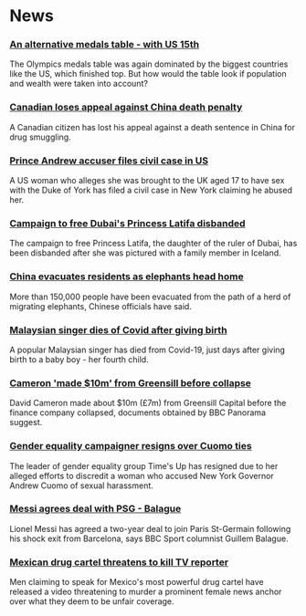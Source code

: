 # News
### [An alternative medals table - with US 15th](https://www.bbc.com/news/world-us-canada-58143550)
The Olympics medals table was again dominated by the biggest countries like the US, which finished top.  But how would the table look if population and wealth were taken into account? 
### [Canadian loses appeal against China death penalty](https://www.bbc.com/news/world-asia-china-58141758)
A Canadian citizen has lost his appeal against a death sentence in China for drug smuggling.
### [Prince Andrew accuser files civil case in US](https://www.bbc.com/news/uk-58153711)
A US woman who alleges she was brought to the UK aged 17 to have sex with the Duke of York has filed a civil case in New York claiming he abused her.
### [Campaign to free Dubai's Princess Latifa disbanded](https://www.bbc.com/news/world-middle-east-58156419)
The campaign to free Princess Latifa, the daughter of the ruler of Dubai, has been disbanded after she was pictured with a family member in Iceland.
### [China evacuates residents as elephants head home](https://www.bbc.com/news/world-asia-china-58156099)
More than 150,000 people have been evacuated from the path of a herd of migrating elephants, Chinese officials have said.
### [Malaysian singer dies of Covid after giving birth](https://www.bbc.com/news/world-asia-58155203)
A popular Malaysian singer has died from Covid-19, just days after giving birth to a baby boy - her fourth child. 
### [Cameron 'made $10m' from Greensill before collapse](https://www.bbc.com/news/uk-58149765)
David Cameron made about $10m (£7m) from Greensill Capital before the finance company collapsed, documents obtained by BBC Panorama suggest.
### [Gender equality campaigner resigns over Cuomo ties](https://www.bbc.com/news/world-us-canada-58153726)
The leader of gender equality group Time's Up has resigned due to her alleged efforts to discredit a woman who accused New York Governor Andrew Cuomo of sexual harassment.
### [Messi agrees deal with PSG - Balague](https://www.bbc.com/sport/football/58159464)
Lionel Messi has agreed a two-year deal to join Paris St-Germain following his shock exit from Barcelona, says BBC Sport columnist Guillem Balague.  
### [Mexican drug cartel threatens to kill TV reporter](https://www.bbc.com/news/world-latin-america-58153732)
Men claiming to speak for Mexico's most powerful drug cartel have released a video threatening to murder a prominent female news anchor over what they deem to be unfair coverage. 
